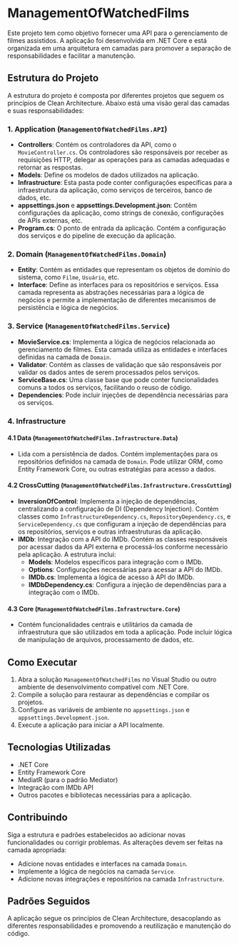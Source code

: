 # ManagementOfWatchedFilms

Este projeto tem como objetivo fornecer uma API para o gerenciamento de filmes assistidos. A aplicação foi desenvolvida em .NET Core e está organizada em uma arquitetura em camadas para promover a separação de responsabilidades e facilitar a manutenção.

## Estrutura do Projeto

A estrutura do projeto é composta por diferentes projetos que seguem os princípios de Clean Architecture. Abaixo está uma visão geral das camadas e suas responsabilidades:

### 1. Application (`ManagementOfWatchedFilms.API`)

- **Controllers**: Contém os controladores da API, como o `MovieController.cs`. Os controladores são responsáveis por receber as requisições HTTP, delegar as operações para as camadas adequadas e retornar as respostas.
- **Models**: Define os modelos de dados utilizados na aplicação.
- **Infrastructure**: Esta pasta pode conter configurações específicas para a infraestrutura da aplicação, como serviços de terceiros, banco de dados, etc.
- **appsettings.json** e **appsettings.Development.json**: Contêm configurações da aplicação, como strings de conexão, configurações de APIs externas, etc.
- **Program.cs**: O ponto de entrada da aplicação. Contém a configuração dos serviços e do pipeline de execução da aplicação.

### 2. Domain (`ManagementOfWatchedFilms.Domain`)

- **Entity**: Contém as entidades que representam os objetos de domínio do sistema, como `Filme`, `Usuário`, etc.
- **Interface**: Define as interfaces para os repositórios e serviços. Essa camada representa as abstrações necessárias para a lógica de negócios e permite a implementação de diferentes mecanismos de persistência e lógica de negócios.

### 3. Service (`ManagementOfWatchedFilms.Service`)

- **MovieService.cs**: Implementa a lógica de negócios relacionada ao gerenciamento de filmes. Esta camada utiliza as entidades e interfaces definidas na camada de `Domain`.
- **Validator**: Contém as classes de validação que são responsáveis por validar os dados antes de serem processados pelos serviços.
- **ServiceBase.cs**: Uma classe base que pode conter funcionalidades comuns a todos os serviços, facilitando o reuso de código.
- **Dependencies**: Pode incluir injeções de dependência necessárias para os serviços.

### 4. Infrastructure

#### 4.1 Data (`ManagementOfWatchedFilms.Infrastructure.Data`)

- Lida com a persistência de dados. Contém implementações para os repositórios definidos na camada de `Domain`. Pode utilizar ORM, como Entity Framework Core, ou outras estratégias para acesso a dados.

#### 4.2 CrossCutting (`ManagementOfWatchedFilms.Infrastructure.CrossCutting`)

- **InversionOfControl**: Implementa a injeção de dependências, centralizando a configuração de DI (Dependency Injection). Contém classes como `InfrastructureDependency.cs`, `RepositoryDependency.cs`, e `ServiceDependency.cs` que configuram a injeção de dependências para os repositórios, serviços e outras infraestruturas da aplicação.
- **IMDb**: Integração com a API do IMDb. Contém as classes responsáveis por acessar dados da API externa e processá-los conforme necessário pela aplicação. A estrutura inclui:
  - **Models**: Modelos específicos para integração com o IMDb.
  - **Options**: Configurações necessárias para acessar a API do IMDb.
  - **IMDb.cs**: Implementa a lógica de acesso à API do IMDb.
  - **IMDbDependency.cs**: Configura a injeção de dependências para a integração com o IMDb.

#### 4.3 Core (`ManagementOfWatchedFilms.Infrastructure.Core`)

- Contém funcionalidades centrais e utilitários da camada de infraestrutura que são utilizados em toda a aplicação. Pode incluir lógica de manipulação de arquivos, processamento de dados, etc.

## Como Executar

1. Abra a solução `ManagementOfWatchedFilms` no Visual Studio ou outro ambiente de desenvolvimento compatível com .NET Core.
2. Compile a solução para restaurar as dependências e compilar os projetos.
3. Configure as variáveis de ambiente no `appsettings.json` e `appsettings.Development.json`.
4. Execute a aplicação para iniciar a API localmente.

## Tecnologias Utilizadas

- .NET Core
- Entity Framework Core
- MediatR (para o padrão Mediator)
- Integração com IMDb API
- Outros pacotes e bibliotecas necessárias para a aplicação.

## Contribuindo

Siga a estrutura e padrões estabelecidos ao adicionar novas funcionalidades ou corrigir problemas. As alterações devem ser feitas na camada apropriada:

- Adicione novas entidades e interfaces na camada `Domain`.
- Implemente a lógica de negócios na camada `Service`.
- Adicione novas integrações e repositórios na camada `Infrastructure`.

## Padrões Seguidos

A aplicação segue os princípios de Clean Architecture, desacoplando as diferentes responsabilidades e promovendo a reutilização e manutenção do código.
